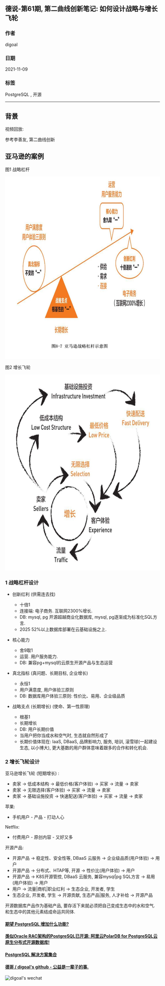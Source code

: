 ## 德说-第61期, 第二曲线创新笔记: 如何设计战略与增长飞轮     
    
### 作者    
digoal    
    
### 日期    
2021-11-09    
    
### 标签    
PostgreSQL , 开源     
    
----    
    
## 背景    
视频回放:  
    
参考李善友, 第二曲线创新     
    
## 亚马逊的案例    
      
图1  战略杠杆     
    
![pic](20211109_03_pic_002.png)    
    
图2  增长飞轮    
      
![pic](20211109_03_pic_001.png)    
      
### 1 战略杠杆设计    
    
- 创新红利 (供需连去找)     
    - 十倍1       
    - 连接端: 电子商务. 互联网2300%增长.        
    - DB: mysql, pg 开源超越商业化数据库, mysql, pg逐渐成为标准化SQL方言.        
    - 2025 52%以上数据库部署在云基础设施之上.       
    
- 核心能力     
    - 舍9取1     
    - 运营. 用户服务能力.    
    - DB: 兼容pg+mysql的云原生开源产品与生态运营    
    
    
- 真北指标  (真问题、长期目标, 企业增长)     
    - 永恒1     
    - 用户满意度, 用户体验三原则    
    - DB: 数据库用户体验三原则: 性价比、易用、企业级品质     
    
- 战略支点 (长期增长) (使命、第一性原理)        
    - 根基1      
    - 长期增长    
    - DB: 用户长期价值    
    - 当用户把你当成水和空气时, 生态就自然形成了    
    - 长期价值体现在: IaaS, DBaaS, 品牌影响力, 服务, 培训, 滚雪球(一起建设生态, 以小博大), 更大基数的用户群体意味着跟多的合作和转化机会.     
    
    
### 2 增长飞轮设计       
    
亚马逊增长飞轮 (短期增长)    :     
- 卖家 -> 低成本结构 -> 最低价格(客户体验) -> 买家 -> 流量 -> 卖家    
- 卖家 -> 无限选择(客户体验) -> 买家 -> 流量 -> 卖家    
- 卖家 -> 基础设施投资 -> 快速配送(客户体验) -> 买家 -> 流量 -> 卖家    
     
苹果:     
- 手机用户 - 产品 - 打动人心         
  
Netflix:     
- 付费用户 - 原创内容 - 又好又多         
    
开源产品:     
- 开源产品 -> 稳定性、安全性等, DBaaS 云服务 -> 企业级品质(用户体验) -> 用户    
- 开源产品 -> 分布式、HTAP等, 开源 -> 性价比(用户体验) -> 用户    
- 开源产品 -> K8S开源管控, DBaaS 云服务, 兼容mysql|pg SQL方言 -> 易用(用户体验) -> 用户    
- 用户 -> 流量|商机|职业红利 -> 生态企业, 开发者, 学生     
- 生态企业, 开发者, 学生 -> 开源贡献, 生态产品|服务, 人才补给 -> 开源产品    
  
开源数据库产品作为基础产品, 要存活下来就必须把自己变成生态中的水和空气.  和生态中的其他元素结成命运共同体.          
    
    
  
#### [期望 PostgreSQL 增加什么功能?](https://github.com/digoal/blog/issues/76 "269ac3d1c492e938c0191101c7238216")
  
  
#### [类似Oracle RAC架构的PostgreSQL已开源: 阿里云PolarDB for PostgreSQL云原生分布式开源数据库!](https://github.com/ApsaraDB/PolarDB-for-PostgreSQL "57258f76c37864c6e6d23383d05714ea")
  
  
#### [PostgreSQL 解决方案集合](https://yq.aliyun.com/topic/118 "40cff096e9ed7122c512b35d8561d9c8")
  
  
#### [德哥 / digoal's github - 公益是一辈子的事.](https://github.com/digoal/blog/blob/master/README.md "22709685feb7cab07d30f30387f0a9ae")
  
  
![digoal's wechat](../pic/digoal_weixin.jpg "f7ad92eeba24523fd47a6e1a0e691b59")
  
